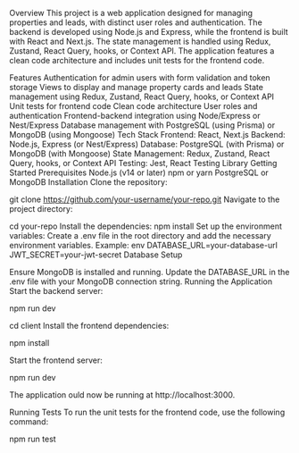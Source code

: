 Overview
This project is a web application designed for managing properties and leads, with distinct user roles and authentication. The backend is developed using Node.js and Express, while the frontend is built with React and Next.js. The state management is handled using Redux, Zustand, React Query, hooks, or Context API. The application features a clean code architecture and includes unit tests for the frontend code.

Features
Authentication for admin users with form validation and token storage
Views to display and manage property cards and leads
State management using Redux, Zustand, React Query, hooks, or Context API
Unit tests for frontend code
Clean code architecture
User roles and authentication
Frontend-backend integration using Node/Express or Nest/Express
Database management with PostgreSQL (using Prisma) or MongoDB (using Mongoose)
Tech Stack
Frontend: React, Next.js
Backend: Node.js, Express (or Nest/Express)
Database: PostgreSQL (with Prisma) or MongoDB (with Mongoose)
State Management: Redux, Zustand, React Query, hooks, or Context API
Testing: Jest, React Testing Library
Getting Started
Prerequisites
Node.js (v14 or later)
npm or yarn
PostgreSQL or MongoDB
Installation
Clone the repository:

git clone https://github.com/your-username/your-repo.git
Navigate to the project directory:


cd your-repo
Install the dependencies:
npm install
Set up the environment variables:
Create a .env file in the root directory and add the necessary environment variables. Example:
env
DATABASE_URL=your-database-url
JWT_SECRET=your-jwt-secret
Database Setup

Ensure MongoDB is installed and running.
Update the DATABASE_URL in the .env file with your MongoDB connection string.
Running the Application
Start the backend server:

npm run dev

cd client
Install the frontend dependencies:

npm install

Start the frontend server:

npm run dev

The application ould now be running at http://localhost:3000.

Running Tests
To run the unit tests for the frontend code, use the following command:

npm run test